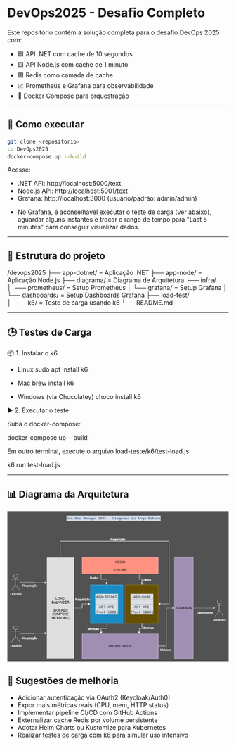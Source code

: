 # DevOps2025 - Desafio Completo

Este repositório contém a solução completa para o desafio DevOps 2025 com:

- 🟦 API .NET com cache de 10 segundos
- 🟨 API Node.js com cache de 1 minuto
- 🟥 Redis como camada de cache
- 📈 Prometheus e Grafana para observabilidade
- 🐳 Docker Compose para orquestração

---

## 🚀 Como executar

```bash
git clone <repositorio>
cd DevOps2025
docker-compose up --build
```

Acesse:
- .NET API: http://localhost:5000/text
- Node.js API: http://localhost:5001/text
- Grafana: http://localhost:3000 (usuário/padrão: admin/admin)

* No Grafana, é aconselhável executar o teste de carga (ver abaixo), aguardar alguns instantes e trocar o range de tempo para "Last 5 minutes" para conseguir visualizar dados.

---

## 📁 Estrutura do projeto

/devops2025
├── app-dotnet/         = Aplicação .NET
├── app-node/           = Aplicação Node.js
├── diagrama/           = Diagrama de Arquitetura
├── infra/           
│   └── prometheus/     = Setup Prometheus
│   └── grafana/        = Setup Grafana
│       └── dashboards/ = Setup Dashboards Grafana
├── load-test/           
│   └── k6/             = Teste de carga usando k6
└── README.md

---

## 🕒 Testes de Carga

📦 1. Instalar o k6

- Linux
sudo apt install k6

- Mac
brew install k6

- Windows (via Chocolatey)
choco install k6

▶️ 2. Executar o teste

Suba o docker-compose:

docker-compose up --build

Em outro terminal, execute o arquivo load-teste/k6/test-load.js:

k6 run test-load.js

---

## 📊 Diagrama da Arquitetura

![Diagrama de Arquitetura](diagrama/desafio-devops-2025-digrama-arquitetura-v2.drawio.png?raw=true)

## 🔧 Sugestões de melhoria

- Adicionar autenticação via OAuth2 (Keycloak/Auth0)
- Expor mais métricas reais (CPU, mem, HTTP status)
- Implementar pipeline CI/CD com GitHub Actions
- Externalizar cache Redis por volume persistente
- Adotar Helm Charts ou Kustomize para Kubernetes
- Realizar testes de carga com k6 para simular uso intensivo
